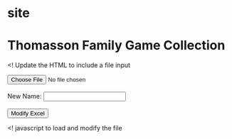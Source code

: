 # site

<!DOCTYPE html>
<html>
<head>

<h1>Thomasson Family Game Collection</h1>

<script src="https://cdn.jsdelivr.net/npm/xlsx/dist/xlsx.full.min.js"></script>

<! Update the HTML to include a file input
<form id="fileForm">
    <input type="file" id="uploadFile" accept=".xlsx, .xls"><br><br>
    <label for="newName">New Name:</label>
    <input type="text" id="newName"><br><br>
    <button type="button" onclick="modifyExcel()">Modify Excel</button>
</form>
<div id="output"></div>

<! javascript to load and modify the file

<script>
    let workbook;

    document.getElementById('uploadFile').addEventListener('change', function(event) {
        const file = event.target.files[0];
        const reader = new FileReader();

        reader.onload = function(e) {
            const data = new Uint8Array(e.target.result);
            workbook = XLSX.read(data, { type: 'array' });
        };

        reader.readAsArrayBuffer(file);
    });

    function modifyExcel() {
        if (!workbook) {
            alert('Please upload an Excel file first.');
            return;
        }

        // Get the first worksheet
        const sheetName = workbook.SheetNames[0];
        const worksheet = workbook.Sheets[sheetName];

        // Convert worksheet to JSON
        let sheetData = XLSX.utils.sheet_to_json(worksheet);

        // Add new data
        const newName = document.getElementById('newName').value;
        sheetData.push({ Name: newName });

        // Convert back to worksheet and update the workbook
        const updatedWorksheet = XLSX.utils.json_to_sheet(sheetData);
        workbook.Sheets[sheetName] = updatedWorksheet;

        // Generate a new downloadable file
        XLSX.writeFile(workbook, 'updated_data.xlsx');
    }
</script>
